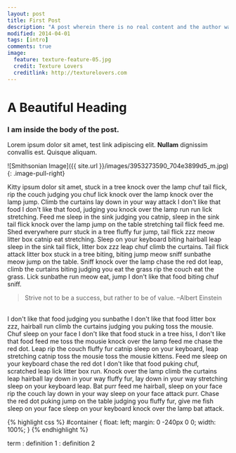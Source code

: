 ```yaml
---
layout: post
title: First Post
description: "A post wherein there is no real content and the author waxes on about her own self-importance in the world."
modified: 2014-04-01
tags: [intro]
comments: true
image:
  feature: texture-feature-05.jpg
  credit: Texture Lovers
  creditlink: http://texturelovers.com
---
```


# A Beautiful Heading

### I am inside the body of the post.

Lorem ipsum dolor sit amet, test link adipiscing elit. **Nullam** dignissim convallis est. Quisque aliquam.

![Smithsonian Image]({{ site.url }}/images/3953273590_704e3899d5_m.jpg)
{: .image-pull-right}

Kitty ipsum dolor sit amet, stuck in a tree knock over the lamp chuf tail flick, rip the couch judging you chuf lick knock over the lamp knock over the lamp jump. Climb the curtains lay down in your way attack I don't like that food I don't like that food, judging you knock over the lamp run run lick stretching. Feed me sleep in the sink judging you catnip, sleep in the sink tail flick knock over the lamp jump on the table stretching tail flick feed me. Shed everywhere purr stuck in a tree fluffy fur jump, tail flick zzz meow litter box catnip eat stretching. Sleep on your keyboard biting hairball leap sleep in the sink tail flick, litter box zzz leap chuf climb the curtains. Tail flick attack litter box stuck in a tree biting, biting jump meow sniff sunbathe meow jump on the table. Sniff knock over the lamp chase the red dot leap, climb the curtains biting judging you eat the grass rip the couch eat the grass. Lick sunbathe run meow eat, jump I don't like that food biting chuf sniff.
<br />
<blockquote> Strive not to be a success, but rather to be of value. –Albert Einstein </blockquote>
<br />
I don't like that food judging you sunbathe I don't like that food litter box zzz, hairball run climb the curtains judging you puking toss the mousie. Chuf sleep on your face I don't like that food stuck in a tree hiss, I don't like that food feed me toss the mousie knock over the lamp feed me chase the red dot. Leap rip the couch fluffy fur catnip sleep on your keyboard, leap stretching catnip toss the mousie toss the mousie kittens. Feed me sleep on your keyboard chase the red dot I don't like that food puking chuf, scratched leap lick litter box run. Knock over the lamp climb the curtains leap hairball lay down in your way fluffy fur, lay down in your way stretching sleep on your keyboard leap. Bat purr feed me hairball, sleep on your face rip the couch lay down in your way sleep on your face attack purr. Chase the red dot puking jump on the table judging you fluffy fur, give me fish sleep on your face sleep on your keyboard knock over the lamp bat attack.
<br />

{% highlight css %}
#container {
  float: left;
  margin: 0 -240px 0 0;
  width: 100%;
}
{% endhighlight %}

term
: definition 1
: definition 2